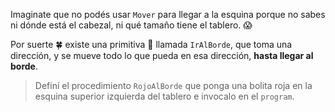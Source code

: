 Imaginate que no podés usar `Mover` para llegar a la esquina porque no sabes ni dónde está el cabezal, ni qué tamaño tiene el tablero. :scream:

Por suerte :four_leaf_clover: existe una primitiva :gift: llamada `IrAlBorde`, que toma una dirección, y se mueve todo lo que pueda en esa dirección, **hasta llegar al borde**.

> Definí el procedimiento `RojoAlBorde` que ponga una bolita roja en la esquina superior izquierda del tablero e invocalo en el `program`.